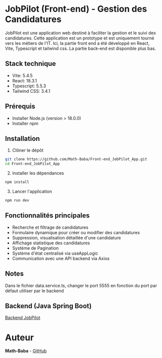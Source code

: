 # JobPilot (Front-end) - Gestion des Candidatures
JobPilot est une application web destiné à faciliter la gestion et le suivi des candidatures. Cette application est un prototype et est uniquement tourné vers les métiers de l'IT. 
Ici, la partie front end a été développé en React, Vite, Typescript et tailwind css. La partie back-end est disponible plus bas.

## Stack technique
* Vite: 5.4.5
* React: 18.3.1
* Typescript: 5.5.3
* Tailwind CSS: 3.4.1

## Prérequis
* Installer Node.js (version > 18.0.0)
* Installer npm
  
## Installation

1. Clôner le dépôt
```bash
git clone https://github.com/Math-Baba/Front-end_JobPilot_App.git
cd Front-end_JobPilot_App
```

2. Installer les dépendances
```bash
npm install
```

3. Lancer l'application
```bash
npm run dev
```

## Fonctionnalités principales 
* Recherche et filtrage de candidatures
* Formulaire dynamique pour créer ou modifier des candidatures
* Suppression, visualisation détaillée d'une candidature
* Affichage statistique des candidatures
* Système de Pagination 
* Système d'état centralisé via useAppLogic
* Communication avec une API backend via Axios

## Notes
Dans le fichier data.service.ts, changer le port 5555 en fonction du port par défaut utiliser par le backend

## Backend (Java Spring Boot)
[Backend JobPilot](https://github.com/Math-Baba/Back-end_JobPilot_App.git)

# Auteur
**Math-Baba** - [GitHub](https://github.com/Math-Baba)
